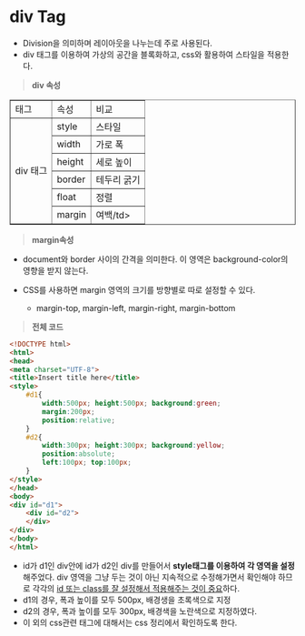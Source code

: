 # div Tag

* Division을 의미하며 레이아웃을 나누는데 주로 사용된다.
* div 태그를 이용하여 가상의 공간을 블록화하고, css와 활용하여 스타일을 적용한다.

> **div 속성**

 <table border="1" width="100%">
    <tr>
    	<td>태그</td>
        <td>속성</td>
        <td>비교</td>
    </tr>
    <tr>
        <td rowspan="7">div 태그</td>
    	<td>style</td>
    	<td>스타일</td>
    </tr>
    <tr>
    	<td>width</td>
        <td>가로 폭</td>
    </tr>
    <tr>
    	<td>height</td>
        <td>세로 높이</td>
    </tr>
    <tr>
    	<td>border</td>
        <td>테두리 굵기</td>
    </tr>
    <tr>
    	<td>float</td>
        <td>정렬</td>
    </tr>
    <tr>
    	<td>margin</td>
        <td>여백/td>
    </tr>
</table>  

> **margin속성**

* document와 border 사이의 간격을 의미한다.  이 영역은 background-color의 영향을 받지 않는다.

* CSS를 사용하면 margin 영역의 크기를 방향별로 따로 설정할 수 있다.

  * margin-top, margin-left, margin-right, margin-bottom

  

> **전체 코드**

```html
<!DOCTYPE html>
<html>
<head>
<meta charset="UTF-8">
<title>Insert title here</title>
<style>
	#d1{
		width:500px; height:500px; background:green;
		margin:200px;
		position:relative;
	}
	#d2{
		width:300px; height:300px; background:yellow;
		position:absolute;
		left:100px; top:100px;
	}
</style>
</head>
<body>
<div id="d1">
	<div id="d2">
	</div>
</div>
</body>
</html>
```

* id가 d1인 div안에 id가 d2인 div를 만들어서 **style태그를 이용하여 각 영역을 설정**해주었다. div 영역을 그냥 두는 것이 아닌 지속적으로 수정해가면서 확인해야 하므로 각각의 <u>id 또는 class를 잘 설정해서 적용해주는 것이 중요</u>하다.
* d1의 경우, 폭과 높이를 모두 500px, 배경생을 초록색으로 지정
* d2의 경우, 폭과 높이를 모두 300px, 배경색을 노란색으로 지정하였다. 
* 이 외의 css관련 태그에 대해서는 css 정리에서 확인하도록 한다.



 